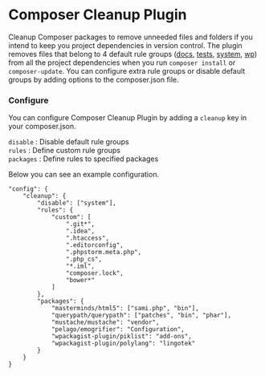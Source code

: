 Composer Cleanup Plugin
=======================

Cleanup Composer packages to remove unneeded files and folders if you intend to keep you project dependencies in version control. The plugin removes files that belong to 4 default rule groups ([docs](https://github.com/hardpixel/composer-cleanup/blob/master/src/Plugin.php#L213), [tests](https://github.com/hardpixel/composer-cleanup/blob/master/src/Plugin.php#L242), [system](https://github.com/hardpixel/composer-cleanup/blob/master/src/Plugin.php#L266), [wp](https://github.com/hardpixel/composer-cleanup/blob/master/src/Plugin.php#L279)) from all the project dependencies when you run `composer install` or `composer-update`. You can configure extra rule groups or disable default groups by adding options to the composer.json file.


### Configure

You can configure Composer Cleanup Plugin by adding a `cleanup` key in your composer.json.

`disable`  : Disable default rule groups  
`rules`    : Define custom rule groups  
`packages` : Define rules to specified packages

Below you can see an example configuration.

	"config": {
		"cleanup": {
			"disable": ["system"],
			"rules": {
				"custom": [
					".git*",
					".idea",
					".htaccess",
					".editorconfig",
					".phpstorm.meta.php",
					".php_cs",
					"*.iml",
					"composer.lock",
					"bower*"
				]
			},
			"packages": {
				"masterminds/html5": ["sami.php", "bin"],
				"querypath/querypath": ["patches", "bin", "phar"],
				"mustache/mustache": "vendor",
				"pelago/emogrifier": "Configuration",
				"wpackagist-plugin/piklist": "add-ons",
				"wpackagist-plugin/polylang": "lingotek"
			}
		}
	}
